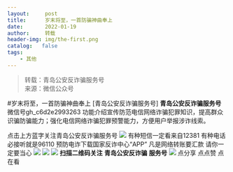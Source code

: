 ```yaml
---
layout:     post
title:      岁末将至，一首防骗神曲奉上
date:       2022-01-19
author:     转载
header-img: img/the-first.png
catalog:   false
tags:
    - 其他
---
```


<blockquote><p>转载：青岛公安反诈骗服务号<br>
来源：微信公众号</p></blockquote>

#岁末将至，一首防骗神曲奉上
[青岛公安反诈骗服务号]
**青岛公安反诈骗服务号**
微信号gh_c6d2e2993263
功能介绍宣传防范电信网络诈骗犯罪知识，提高群众识骗防骗能力；强化电信网络诈骗犯罪预警能力，方便用户举报涉诈线索。

点击上方蓝字关注青岛公安反诈骗服务号
![]({{site.baseurl}}/postimg/SQy6GkyVO2TLw7R8RhkkOfpLORzgxhm0ULRKvCXmkuY4XarGWZIJEMOibjcgjUiaaFlfZ2o3L0Q1eG8Gune23iceA.png)
有种短信一定看来自12381
有种电话必接听就是96110
预防电诈下载国家反诈中心“APP”
凡是网络转账要汇款
请你一定要当心
![]({{site.baseurl}}/postimg/SQy6GkyVO2TLw7R8RhkkOfpLORzgxhm0sADdVVo5DkppMKrwv7MWib80riac10JQ5fhEBc7Yvn4UKibR0GfgUxoow.png)
![]({{site.baseurl}}/postimg/6xI4h676QXzia5naazW6wFR5ml91zib85OnAdBFSTibic8yWLuWic1rKJBicwSgnqzI9icFMSpImia2H4zZhqLVTr724UA.png)
![]({{site.baseurl}}/postimg/1GjWwxYB3dk0QR6pndF2SISfW55mAuAxDQOiaC2Geq1kE9oibrv0xIEyiazCyo7VubILLicuLicBW77qleN0GPJOTAQ.jpeg)
**扫描二维码关注**
**青岛公安反诈骗**
**服务号**
![]({{site.baseurl}}/postimg/6xI4h676QXzia5naazW6wFR5ml91zib85O2ObvfHFG7tH1qAI6iakIGohmLu4siar1ZzMiawQ7QicgfyZFjriavRic3M6Q.png)
点分享
点点赞
点在看
